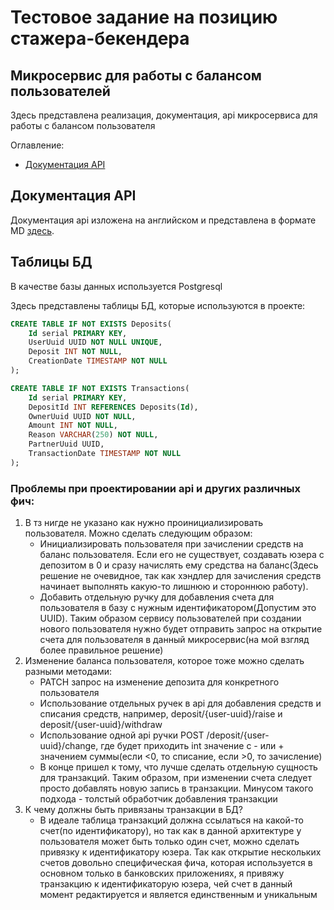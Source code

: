 # Тестовое задание на позицию стажера-бекендера

## Микросервис для работы с балансом пользователей

Здесь представлена реализация, документация, api микросервиса для работы с балансом пользователя

Оглавление:

- [Документация API](#документация-api)

## Документация API

Документация api изложена на английском и представлена в формате MD [здесь](docs/api.md).

## Таблицы БД

В качестве базы данных используется Postgresql

Здесь представлены таблицы БД, которые используются в проекте:


```sql
CREATE TABLE IF NOT EXISTS Deposits(
    Id serial PRIMARY KEY,
    UserUuid UUID NOT NULL UNIQUE,
    Deposit INT NOT NULL,
    CreationDate TIMESTAMP NOT NULL
);
```

```sql
CREATE TABLE IF NOT EXISTS Transactions(
    Id serial PRIMARY KEY,
    DepositId INT REFERENCES Deposits(Id),
    OwnerUuid UUID NOT NULL,
    Amount INT NOT NULL,
    Reason VARCHAR(250) NOT NULL,
    PartnerUuid UUID,
    TransactionDate TIMESTAMP NOT NULL
);
```

### Проблемы при проектировании api и других различных фич:

1. В тз нигде не указано как нужно проинициализировать пользователя. Можно сделать следующим образом:
    - Инициализировать пользователя при зачислении средств на баланс
      пользователя. Если его не существует, создавать юзера с депозитом в 0 и
      сразу начислять ему средства на баланс(Здесь решение не очевидное, так
      как хэндлер для зачисления средств начинает выполнять какую-то лишнюю и
      стороннюю работу).
    - Добавить отдельную ручку для добавления счета для пользователя в базу с
      нужным идентификатором(Допустим это UUID). Таким образом сервису
      пользователей при создании нового пользователя нужно будет отправить
      запрос на открытие счета для пользователя в данный микросервис(на мой
      взгляд более правильное решение)
2. Изменение баланса пользователя, которое тоже можно сделать разными методами:
    - PATCH запрос на изменение депозита для конкретного пользователя
    - Использование отдельных ручек в api для добавления средств и списания
      средств, например, deposit/{user-uuid}/raise и
      deposit/{user-uuid}/withdraw
    - Использование одной api ручки POST /deposit/{user-uuid}/change, где будет
      приходить int значение с - или + значением суммы(если <0, то списание,
      если >0, то зачисление)
    - В конце пришел к тому, что лучше сделать отдельную сущность для транзакций.
      Таким образом, при изменении счета следует просто добавлять новую запись
      в транзакции. Минусом такого подхода - толстый обработчик добавления транзакции
3. К чему должны быть привязаны транзакции в БД?
    - В идеале таблица транзакций должна ссылаться на какой-то счет(по идентификатору), но
      так как в данной архитектуре у пользователя может быть только один счет, можно сделать
      привязку к идентификатору юзера. Так как открытие нескольких счетов довольно специфическая
      фича, которая используется в основном только в банковских приложениях, я привяжу транзакцию
      к идентификаторую юзера, чей счет в данный момент редактируется и является единственным и 
      уникальным
